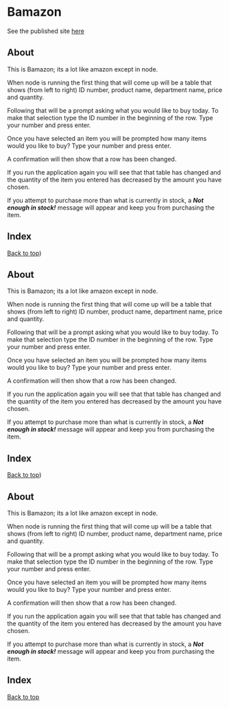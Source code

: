 # Bamazon

See the published site [here](https://chrisruizaz.github.io/Bamazon/)

## About

This is Bamazon; its a lot like amazon except in node.

When node is running the first thing that will come up will be a table that shows (from left to right) ID number, product name, department name, price and quantity.

Following that will be a prompt asking what you would like to buy today. To make that selection type the ID number in the beginning of the row. Type your number and press enter.

Once you have selected an item you will be prompted how many items would you like to buy? Type your number and press enter.

A confirmation will then show that a row has been changed.

If you run the application again you will see that that table has changed and the quantity of the item you entered has decreased by the amount you have chosen.

If you attempt to purchase more than what is currently in stock, a _**Not enough in stock!**_ message will appear and keep you from purchasing the item.

## Index

[Back to top](#))

## About

This is Bamazon; its a lot like amazon except in node.

When node is running the first thing that will come up will be a table that shows (from left to right) ID number, product name, department name, price and quantity.

Following that will be a prompt asking what you would like to buy today. To make that selection type the ID number in the beginning of the row. Type your number and press enter.

Once you have selected an item you will be prompted how many items would you like to buy? Type your number and press enter.

A confirmation will then show that a row has been changed.

If you run the application again you will see that that table has changed and the quantity of the item you entered has decreased by the amount you have chosen.

If you attempt to purchase more than what is currently in stock, a _**Not enough in stock!**_ message will appear and keep you from purchasing the item.

## Index

[Back to top](#))

## About

This is Bamazon; its a lot like amazon except in node.

When node is running the first thing that will come up will be a table that shows (from left to right) ID number, product name, department name, price and quantity.

Following that will be a prompt asking what you would like to buy today. To make that selection type the ID number in the beginning of the row. Type your number and press enter.

Once you have selected an item you will be prompted how many items would you like to buy? Type your number and press enter.

A confirmation will then show that a row has been changed.

If you run the application again you will see that that table has changed and the quantity of the item you entered has decreased by the amount you have chosen.

If you attempt to purchase more than what is currently in stock, a _**Not enough in stock!**_ message will appear and keep you from purchasing the item.

## Index

[Back to top](#)

